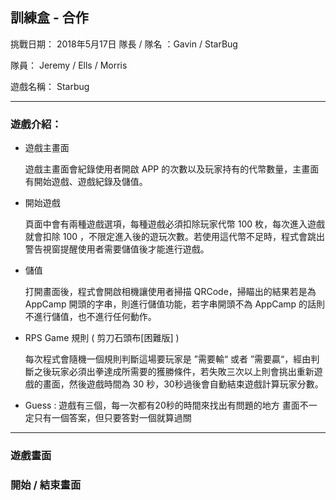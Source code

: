 ## 訓練盒 - 合作
挑戰日期： 2018年5月17日
隊長 / 隊名 ：Gavin / StarBug

隊員： Jeremy / Ells / Morris 

遊戲名稱： Starbug

---
### 遊戲介紹：


- 遊戲主畫面

    遊戲主畫面會紀錄使用者開啟 APP 的次數以及玩家持有的代幣數量，主畫面有開始遊戲、遊戲紀錄及儲值。

- 開始遊戲

    頁面中會有兩種遊戲選項，每種遊戲必須扣除玩家代幣 100 枚，每次進入遊戲就會扣除 100 ，不限定進入後的遊玩次數。若使用這代幣不足時，程式會跳出警告視窗提醒使用者需要儲值後才能進行遊戲。

- 儲值

    打開畫面後，程式會開啟相機讓使用者掃描 QRCode，掃瞄出的結果若是為 AppCamp 開頭的字串，則進行儲值功能，若字串開頭不為 AppCamp 的話則不進行儲值，也不進行任何動作。

- RPS Game 規則 ( 剪刀石頭布[困難版] )

    每次程式會隨機一個規則判斷這場要玩家是 ”需要輸“ 或者 ”需要贏“，經由判斷之後玩家必須出拳達成所需要的獲勝條件，若失敗三次以上則會挑出重新遊戲的畫面，然後遊戲時間為 30 秒，30秒過後會自動結束遊戲計算玩家分數。



- Guess :
    遊戲有三個，每一次都有20秒的時間來找出有問題的地方
    畫面不一定只有一個答案，但只要答對一個就算過關
    


------

### 遊戲畫面


### 開始 / 結束畫面






